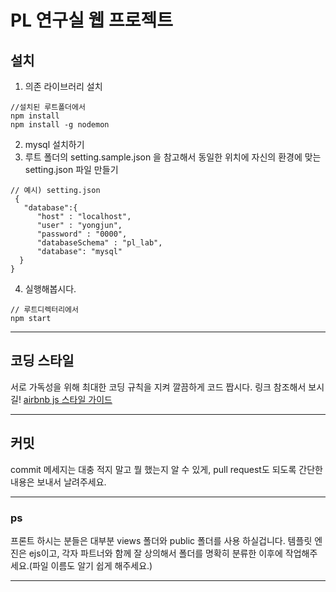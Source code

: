 PL 연구실 웹 프로젝트
===

## **설치**
1. 의존 라이브러리 설치
```
//설치된 루트폴더에서
npm install
npm install -g nodemon
```
2. mysql 설치하기
3. 루트 폴더의 setting.sample.json 을 참고해서 동일한 위치에 자신의 환경에 맞는 setting.json 파일 만들기
```
// 예시) setting.json
 {
   "database":{
      "host" : "localhost",
      "user" : "yongjun",
      "password" : "0000",
      "databaseSchema" : "pl_lab",
      "database": "mysql"
  }
}
```
4. 실행해봅시다.
```
// 루트디렉터리에서
npm start
```

___

## 코딩 스타일

서로 가독성을 위해 최대한 코딩 규칙을 지켜 깔끔하게 코드 짭시다.
링크 참조해서 보시길!
[airbnb js 스타일 가이드](https://github.com/tipjs/javascript-style-guide#%ED%98%95types)

___

## 커밋
commit 메세지는 대충 적지 말고 뭘 했는지 알 수 있게, pull request도 되도록 간단한 내용은 보내서 날려주세요.
___

### ps

프론트 하시는 분들은 대부분 views 폴더와 public 폴더를 사용 하실겁니다.
템플릿 엔진은 ejs이고, 각자 파트너와 함께 잘 상의해서 폴더를 명확히 분류한 이후에 작업해주세요.(파일 이름도 알기 쉽게 해주세요.)
___